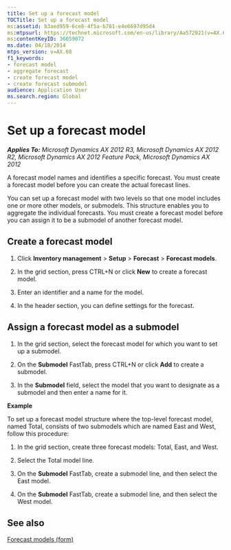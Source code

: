 ```yaml
---
title: Set up a forecast model
TOCTitle: Set up a forecast model
ms:assetid: b3aed959-6ce8-4f5a-b781-e4e6697d95d4
ms:mtpsurl: https://technet.microsoft.com/en-us/library/Aa572021(v=AX.60)
ms:contentKeyID: 36059072
ms.date: 04/18/2014
mtps_version: v=AX.60
f1_keywords:
- forecast model
- aggregate forecast
- create forecast model
- create forecast submodel
audience: Application User
ms.search.region: Global
---
```


# Set up a forecast model 


_**Applies To:** Microsoft Dynamics AX 2012 R3, Microsoft Dynamics AX 2012 R2, Microsoft Dynamics AX 2012 Feature Pack, Microsoft Dynamics AX 2012_

A forecast model names and identifies a specific forecast. You must create a forecast model before you can create the actual forecast lines.

You can set up a forecast model with two levels so that one model includes one or more other models, or submodels. This structure enables you to aggregate the individual forecasts. You must create a forecast model before you can assign it to be a submodel of another forecast model.

## Create a forecast model

1.  Click **Inventory management** \> **Setup** \> **Forecast** \> **Forecast models**.

2.  In the grid section, press CTRL+N or click **New** to create a forecast model.

3.  Enter an identifier and a name for the model.

4.  In the header section, you can define settings for the forecast.

## Assign a forecast model as a submodel

1.  In the grid section, select the forecast model for which you want to set up a submodel.

2.  On the **Submodel** FastTab, press CTRL+N or click **Add** to create a submodel.

3.  In the **Submodel** field, select the model that you want to designate as a submodel and then enter a name for it.

**Example**

To set up a forecast model structure where the top-level forecast model, named Total, consists of two submodels which are named East and West, follow this procedure:

1.  In the grid section, create three forecast models: Total, East, and West.

2.  Select the Total model line.

3.  On the **Submodel** FastTab, create a submodel line, and then select the East model.

4.  On the **Submodel** FastTab, create a submodel line, and then select the West model.

## See also

[Forecast models (form)](https://technet.microsoft.com/en-us/library/aa620573\(v=ax.60\))

  


